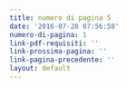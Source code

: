```yaml
---
title: numero di pagina 5
date: '2016-07-28 07:56:58'
numero-di-pagina: 1
link-pdf-requisiti: ''
link-prossima-pagina: ''
link-pagina-precedente: ''
layout: default
---
```

